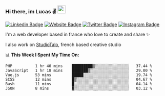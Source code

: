 ### Hi there, im Lucas ✌️ <img src="https://media.giphy.com/media/hvRJCLFzcasrR4ia7z/giphy.gif" width="25px">
[![Linkedin Badge](https://img.shields.io/badge/-LinkedIn-0e76a8?style=flat-square&logo=Linkedin&logoColor=white)](https://www.linkedin.com/in/lucasbellier/)
[![Website Badge](https://img.shields.io/badge/Website-3b5998?style=flat-square&logo=google-chrome&logoColor=white)](https://lucasblr.fr)
[![Twitter Badge](https://img.shields.io/badge/-Twitter-00acee?style=flat-square&logo=Twitter&logoColor=white)](https://twitter.com/ImJustLucas_)
[![Instagram Badge](https://img.shields.io/badge/-Instagram-e4405f?style=flat-square&logo=Instagram&logoColor=white)](https://instagram.com/luuucas.blr/)

I'm a web developer based in france who love to create and share ✨

I also work on [StudioTalo](https://talodev.fr), french based creative studio

📊 **This Week I Spent My Time On:**
<!--START_SECTION:waka-->

```text
PHP          1 hr 40 mins    █████████▒░░░░░░░░░░░░░░░   37.44 %
JavaScript   1 hr 18 mins    ███████▒░░░░░░░░░░░░░░░░░   29.00 %
Vue.js       53 mins         █████░░░░░░░░░░░░░░░░░░░░   19.74 %
SCSS         12 mins         █▒░░░░░░░░░░░░░░░░░░░░░░░   04.67 %
Bash         11 mins         █░░░░░░░░░░░░░░░░░░░░░░░░   04.14 %
JSON         8 mins          ▓░░░░░░░░░░░░░░░░░░░░░░░░   03.12 %
```

<!--END_SECTION:waka-->
